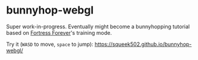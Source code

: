 bunnyhop-webgl
==============

Super work-in-progress. Eventually might become a bunnyhopping tutorial based on [Fortress Forever](http://www.fortress-forever.com/)'s training mode.

Try it (`WASD` to move, `space` to jump): https://squeek502.github.io/bunnyhop-webgl/
